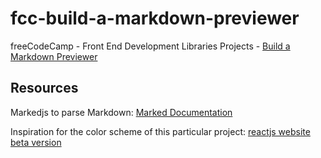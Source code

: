 # fcc-build-a-markdown-previewer

freeCodeCamp - Front End Development Libraries Projects - [Build a Markdown Previewer](https://www.freecodecamp.org/learn/front-end-development-libraries/front-end-development-libraries-projects/build-a-markdown-previewer)

## Resources

Markedjs to parse Markdown: [Marked Documentation](https://marked.js.org/)

Inspiration for the color scheme of this particular project: [reactjs website beta version](https://beta.reactjs.org/)
